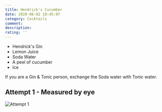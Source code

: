 ```yaml
---
title: Hendrick's Cucumber
date: 2020-06-02 18:45:07
category: Cocktails
comment: 
description: 
rating: ''
---
```


 - Hendrick's Gin
 - Lemon Juice
 - Soda Water
 - A peel of cucumber
 - Ice

 If you are a Gin & Tonic person, exchange the Soda water with Tonic water. 

 ## Attempt 1 - Measured by eye

 ![Attempt 1][version1]

 [version1]: 1st.jpg  